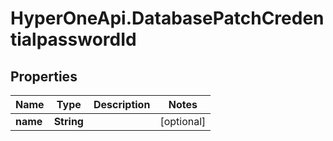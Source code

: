 # HyperOneApi.DatabasePatchCredentialpasswordId

## Properties

Name | Type | Description | Notes
------------ | ------------- | ------------- | -------------
**name** | **String** |  | [optional] 


